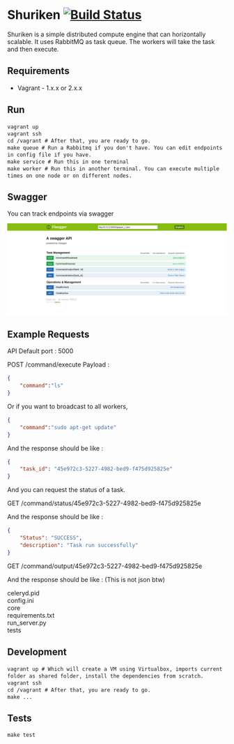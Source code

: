 # Shuriken [![Build Status](https://travis-ci.org/boranx/shuriken.svg?branch=master)](https://travis-ci.org/boranx/shuriken)

Shuriken is a simple distributed compute engine that can horizontally scalable. It uses RabbitMQ as task queue. The workers will take the task and then execute.

## Requirements

* Vagrant - 1.x.x or 2.x.x

## Run

```shell
vagrant up
vagrant ssh
cd /vagrant # After that, you are ready to go.
make queue # Run a Rabbitmq if you don't have. You can edit endpoints in config file if you have.
make service # Run this in one terminal
make worker # Run this in another terminal. You can execute multiple times on one node or on different nodes.
```

## Swagger

You can track endpoints via swagger

![ShurikenServiceUI](./.github/swagger.png)

## Example Requests

API Default port : 5000

POST /command/execute
Payload :

```json
{
    "command":"ls"
}
```

Or if you want to broadcast to all workers,

```json
{
    "command":"sudo apt-get update"
}
```

And the response should be like :

```json
{
    "task_id": "45e972c3-5227-4982-bed9-f475d925825e"
}
```

And you can request the status of a task.

GET /command/status/45e972c3-5227-4982-bed9-f475d925825e

And the response should be like :

```json
{
    "Status": "SUCCESS",
    "description": "Task run successfully"
}
```

GET /command/output/45e972c3-5227-4982-bed9-f475d925825e

And the response should be like : (This is not json btw)

celeryd.pid \
config.ini \
core \
requirements.txt \
run_server.py \
tests

## Development

```shell
vagrant up # Which will create a VM using Virtualbox, imports current folder as shared folder, install the dependencies from scratch.
vagrant ssh
cd /vagrant # After that, you are ready to go.
make ...
```

## Tests

```shell
make test
```

